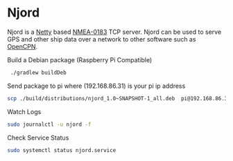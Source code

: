 # Njord

Njord is a [Netty](https://netty.io/) based [NMEA-0183](https://en.wikipedia.org/wiki/NMEA_0183) TCP server.
Njord can be used to serve GPS and other ship data over a network to other software such as [OpenCPN](https://opencpn.org/).

Build a Debian package (Raspberry Pi Compatible)
```sh
 ./gradlew buildDeb
``` 

Send package to pi where (192.168.86.31) is your pi ip address
```sh
scp ./build/distributions/njord_1.0~SNAPSHOT-1_all.deb  pi@192.168.86.31:/home/pi/njord.deb 
```

Watch Logs
```sh
sudo journalctl -u njord -f 
```

Check Service Status
```sh
sudo systemctl status njord.service 
```
 